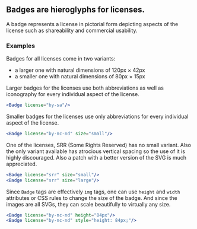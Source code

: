 ## Badges are hieroglyphs for licenses.

A badge represents a license in pictorial form depicting aspects of the license
such as shareability and commercial usability.

### Examples

Badges for all licenses come in two variants:
- a larger one with natural dimensions of 120px &times; 42px 
- a smaller one with natural dimensions of 80px &times; 15px

Larger badges for the licenses use both abbreviations as well as iconography for 
every individual aspect of the license.

```jsx
<Badge license="by-sa"/>
```

Smaller badges for the licenses use only abbreviations for every individual 
aspect of the license.

```jsx
<Badge license="by-nc-nd" size="small"/>
```

One of the licenses, SRR (Some Rights Reserved) has no small variant. Also the 
only variant available has atrocious vertical spacing so the use of it is highly 
discouraged. Also a patch with a better version of the SVG is much appreciated.

```jsx
<Badge license="srr" size="small"/>
<Badge license="srr" size="large"/>
```

Since `Badge` tags are effectively `img` tags, one can use `height` and `width`
attributes or CSS rules to change the size of the badge. And since the images 
are all SVGs, they can scale beautifully to virtually any size.

```jsx
<Badge license="by-nc-nd" height="84px"/>
<Badge license="by-nc-nd" style="height: 84px;"/>
```

